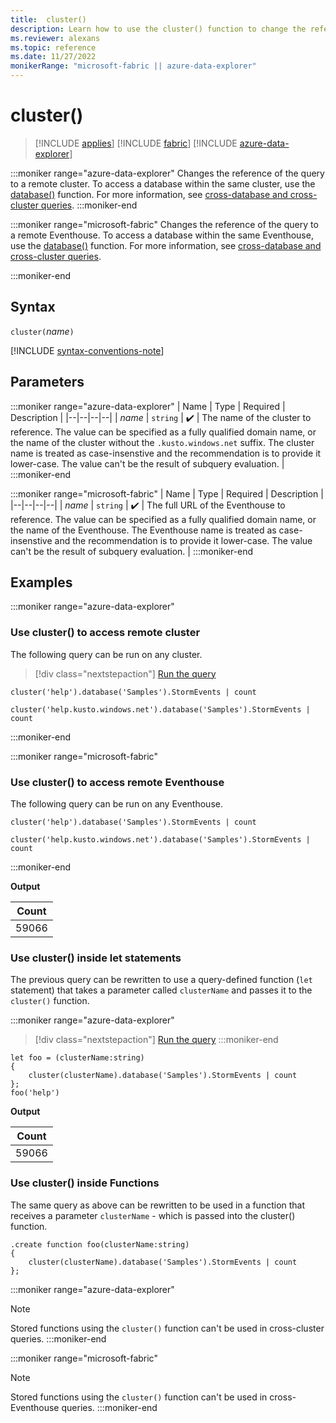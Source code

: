 ```yaml
---
title:  cluster()
description: Learn how to use the cluster() function to change the reference of the query to a remote cluster or Eventhouse.
ms.reviewer: alexans
ms.topic: reference
ms.date: 11/27/2022
monikerRange: "microsoft-fabric || azure-data-explorer"
---
```

# cluster()

> [!INCLUDE [applies](../includes/applies-to-version/applies.md)] [!INCLUDE [fabric](../includes/applies-to-version/fabric.md)] [!INCLUDE [azure-data-explorer](../includes/applies-to-version/azure-data-explorer.md)] 

:::moniker range="azure-data-explorer"
Changes the reference of the query to a remote cluster. To access a database within the same cluster, use the [database()](database-function.md) function. For more information, see [cross-database and cross-cluster queries](cross-cluster-or-database-queries.md).
:::moniker-end

:::moniker range="microsoft-fabric"
Changes the reference of the query to a remote Eventhouse. To access a database within the same Eventhouse, use the [database()](database-function.md) function. For more information, see [cross-database and cross-cluster queries](cross-cluster-or-database-queries.md).
<!-- Update link to the correct version for Fabric -->
:::moniker-end

## Syntax

`cluster(`*name*`)`

[!INCLUDE [syntax-conventions-note](../includes/syntax-conventions-note.md)]

## Parameters

:::moniker range="azure-data-explorer"
| Name | Type | Required | Description |
|--|--|--|--|
| *name* | `string` |  :heavy_check_mark: | The name of the cluster to reference. The value can be specified as a fully qualified domain name, or the name of the cluster without the `.kusto.windows.net` suffix. The cluster name is treated as case-insenstive and the recommendation is to provide it lower-case. The value can't be the result of subquery evaluation. |
:::moniker-end

:::moniker range="microsoft-fabric"
| Name | Type | Required | Description |
|--|--|--|--|
| *name* | `string` |  :heavy_check_mark: | The full URL of the Eventhouse to reference. The value can be specified as a fully qualified domain name, or the name of the Eventhouse. The Eventhouse name is treated as case-insenstive and the recommendation is to provide it lower-case. The value can't be the result of subquery evaluation. |
:::moniker-end

## Examples

:::moniker range="azure-data-explorer"
### Use cluster() to access remote cluster

The following query can be run on any cluster.

> [!div class="nextstepaction"]
> <a href="https://dataexplorer.azure.com/clusters/help/databases/SampleLogs?query=H4sIAAAAAAAAA0vOKS0uSS3SUM9IzSlQ19RLSSxJTEosTtVQD07MLchJLQaKBZfkF+W6lqXmlRQr1Cgk55fmlQAAayjLjjcAAAA=" target="_blank">Run the query</a>

```kusto
cluster('help').database('Samples').StormEvents | count

cluster('help.kusto.windows.net').database('Samples').StormEvents | count
```
:::moniker-end

:::moniker range="microsoft-fabric"
### Use cluster() to access remote Eventhouse

The following query can be run on any Eventhouse.

```kusto
cluster('help').database('Samples').StormEvents | count

cluster('help.kusto.windows.net').database('Samples').StormEvents | count
```
:::moniker-end

**Output**

|Count|
|---|
|59066|

### Use cluster() inside let statements

The previous query can be rewritten to use a query-defined function (`let` statement) that takes a parameter called `clusterName` and passes it to the `cluster()` function.

:::moniker range="azure-data-explorer"
> [!div class="nextstepaction"]
> <a href="https://dataexplorer.azure.com/clusters/help/databases/SampleLogs?query=H4sIAAAAAAAAA8tJLVFIy89XsFXQSM4pLS5JLfJLzE21Ki4pysxL1+Sq5lIAAqgMsgpNvZTEksSkxOJUDfXgxNyCnNRidU294JL8olzXstS8kmKFGoXk/NK8Eq5aay6gBRrqGak5BeqaADuaG9BwAAAA" target="_blank">Run the query</a>
:::moniker-end

```kusto
let foo = (clusterName:string)
{
    cluster(clusterName).database('Samples').StormEvents | count
};
foo('help')
```

**Output**

|Count|
|---|
|59066|

### Use cluster() inside Functions

The same query as above can be rewritten to be used in a function that receives a parameter `clusterName` - which is passed into the cluster() function.

```kusto
.create function foo(clusterName:string)
{
    cluster(clusterName).database('Samples').StormEvents | count
};
```

:::moniker range="azure-data-explorer"
> [!NOTE]
> Stored functions using the `cluster()` function can't be used in cross-cluster queries.
:::moniker-end

:::moniker range="microsoft-fabric"
> [!NOTE]
> Stored functions using the `cluster()` function can't be used in cross-Eventhouse queries.
:::moniker-end
